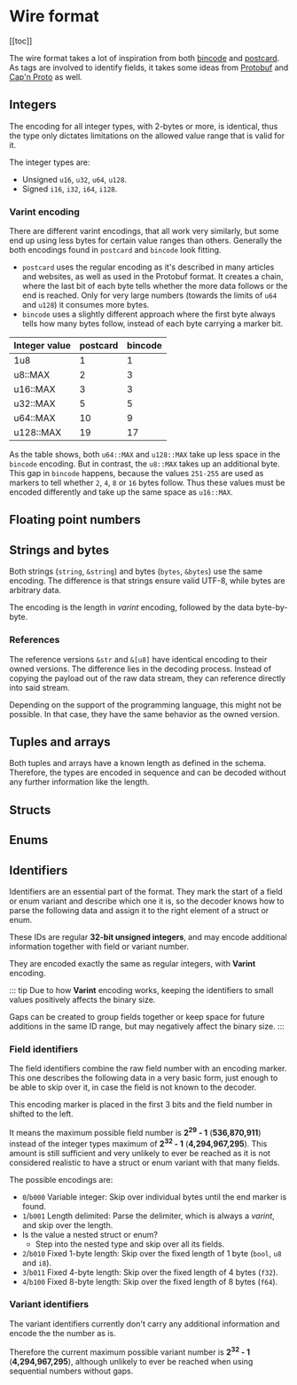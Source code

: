 # Wire format

[[toc]]

The wire format takes a lot of inspiration from both [bincode](https://github.com/bincode-org/bincode) and [postcard](https://github.com/jamesmunns/postcard). As tags are involved to identify fields, it takes some ideas from [Protobuf](https://protobuf.dev) and [Cap'n Proto](https://capnproto.org) as well.

## Integers

The encoding for all integer types, with 2-bytes or more, is identical, thus the type only dictates limitations on the allowed value range that is valid for it.

The integer types are:

- Unsigned `u16`, `u32`, `u64`, `u128`.
- Signed `i16`, `i32`, `i64`, `i128`.

### Varint encoding

There are different varint encodings, that all work very similarly, but some end up using less bytes for certain value ranges than others. Generally the both encodings found in `postcard` and `bincode` look fitting.

- `postcard` uses the regular encoding as it's described in many articles and websites, as well as used in the Protobuf format. It creates a chain, where the last bit of each byte tells whether the more data follows or the end is reached. Only for very large numbers (towards the limits of `u64` and `u128`) it consumes more bytes.
- `bincode` uses a slightly different approach where the first byte always tells how many bytes follow, instead of each byte carrying a marker bit.

| Integer value | postcard | bincode |
| ------------- | -------- | ------- |
| 1u8           | 1        | 1       |
| u8::MAX       | 2        | 3       |
| u16::MAX      | 3        | 3       |
| u32::MAX      | 5        | 5       |
| u64::MAX      | 10       | 9       |
| u128::MAX     | 19       | 17      |

As the table shows, both `u64::MAX` and `u128::MAX` take up less space in the `bincode` encoding. But in contrast, the `u8::MAX` takes up an additional byte. This gap in `bincode` happens, because the values `251-255` are used as markers to tell whether `2`, `4`, `8` or `16` bytes follow. Thus these values must be encoded differently and take up the same space as `u16::MAX`.

## Floating point numbers

## Strings and bytes

Both strings (`string`, `&string`) and bytes (`bytes`, `&bytes`) use the same encoding. The difference is that strings ensure valid UTF-8, while bytes are arbitrary data.

The encoding is the length in _varint_ encoding, followed by the data byte-by-byte.

### References

The reference versions `&str` and `&[u8]` have identical encoding to their owned versions. The difference lies in the decoding process. Instead of copying the payload out of the raw data stream, they can reference directly into said stream.

Depending on the support of the programming language, this might not be possible. In that case, they have the same behavior as the owned version.

## Tuples and arrays

Both tuples and arrays have a known length as defined in the schema. Therefore, the types are encoded in sequence and can be decoded without any further information like the length.

## Structs

## Enums

## Identifiers

Identifiers are an essential part of the format. They mark the start of a field or enum variant and describe which one it is, so the decoder knows how to parse the following data and assign it to the right element of a struct or enum.

These IDs are regular **32-bit unsigned integers**, and may encode additional information together with field or variant number.

They are encoded exactly the same as regular integers, with **Varint** encoding.

::: tip
Due to how **Varint** encoding works, keeping the identifiers to small values positively affects the binary size.

Gaps can be created to group fields together or keep space for future additions in the same ID range, but may negatively affect the binary size.
:::

### Field identifiers

The field identifiers combine the raw field number with an encoding marker. This one describes the following data in a very basic form, just enough to be able to skip over it, in case the field is not known to the decoder.

This encoding marker is placed in the first 3 bits and the field number in shifted to the left.

It means the maximum possible field number is **2<sup>29</sup> - 1** (**536,870,911**) instead of the integer types maximum of **2<sup>32</sup> - 1** (**4,294,967,295**). This amount is still sufficient and very unlikely to ever be reached as it is not considered realistic to have a struct or enum variant with that many fields.

The possible encodings are:

- `0`/`b000` Variable integer: Skip over individual bytes until the end marker is found.
- `1`/`b001` Length delimited: Parse the delimiter, which is always a _varint_, and skip over the length.
- Is the value a nested struct or enum?
  - Step into the nested type and skip over all its fields.
- `2`/`b010` Fixed 1-byte length: Skip over the fixed length of 1 byte (`bool`, `u8` and `i8`).
- `3`/`b011` Fixed 4-byte length: Skip over the fixed length of 4 bytes (`f32`).
- `4`/`b100` Fixed 8-byte length: Skip over the fixed length of 8 bytes (`f64`).

### Variant identifiers

The variant identifiers currently don't carry any additional information and encode the the number as is.

Therefore the current maximum possible variant number is **2<sup>32</sup> - 1** (**4,294,967,295**), although unlikely to ever be reached when using sequential numbers without gaps.
